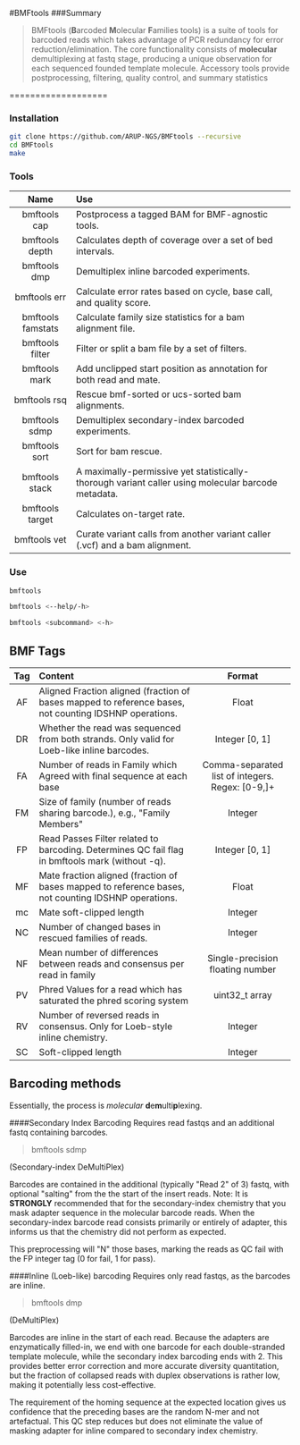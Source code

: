 #BMFtools
###Summary
>BMFtools (**B**arcoded **M**olecular **F**amilies tools) is a suite of tools for barcoded reads which takes advantage of PCR redundancy for error reduction/elimination. The core functionality consists of **molecular** demultiplexing at fastq stage, producing a unique observation for each sequenced founded template molecule. Accessory tools provide postprocessing, filtering, quality control, and summary statistics

===================


### Installation

```bash
git clone https://github.com/ARUP-NGS/BMFtools --recursive
cd BMFtools
make
```

### Tools

Name | Use |
:---:|:----|
bmftools cap| Postprocess a tagged BAM for BMF-agnostic tools.|
bmftools depth| Calculates depth of coverage over a set of bed intervals.|
bmftools dmp| Demultiplex inline barcoded experiments.|
bmftools err| Calculate error rates based on cycle, base call, and quality score.|
bmftools famstats| Calculate family size statistics for a bam alignment file.|
bmftools filter| Filter or split a bam file by a set of filters.|
bmftools mark| Add unclipped start position as annotation for both read and mate.|
bmftools rsq| Rescue bmf-sorted or ucs-sorted bam alignments.|
bmftools sdmp| Demultiplex secondary-index barcoded experiments.|
bmftools sort| Sort for bam rescue.|
bmftools stack| A maximally-permissive yet statistically-thorough variant caller using molecular barcode metadata.|
bmftools target| Calculates on-target rate.|
bmftools vet| Curate variant calls from another variant caller (.vcf) and a bam alignment.|


### Use

```bash
bmftools
```

```bash
bmftools <--help/-h>
```

```bash
bmftools <subcommand> <-h>
```


## BMF Tags

Tag | Content | Format |
:----:|:-----|:-----:|
AF | Aligned Fraction aligned (fraction of bases mapped to reference bases, not counting IDSHNP operations. | Float |
DR | Whether the read was sequenced from both strands. Only valid for Loeb-like inline barcodes. | Integer [0, 1] |
FA | Number of reads in Family which Agreed with final sequence at each base | Comma-separated list of integers. Regex: [0-9,]+ |
FM | Size of family (number of reads sharing barcode.), e.g., "Family Members" | Integer |
FP | Read Passes Filter related to barcoding. Determines QC fail flag in bmftools mark (without -q).| Integer [0, 1]|
MF | Mate fraction aligned (fraction of bases mapped to reference bases, not counting IDSHNP operations. | Float |
mc | Mate soft-clipped length | Integer |
NC | Number of changed bases in rescued families of reads. | Integer |
NF | Mean number of differences between reads and consensus per read in family | Single-precision floating number |
PV | Phred Values for a read which has saturated the phred scoring system | uint32_t array |
RV | Number of reversed reads in consensus. Only for Loeb-style inline chemistry. | Integer |
SC | Soft-clipped length | Integer |

## Barcoding methods

Essentially, the process is *molecular* **d**e**m**ulti**p**lexing.

####Secondary Index Barcoding 
Requires read fastqs and an additional fastq containing barcodes.
> bmftools sdmp

(Secondary-index DeMultiPlex)

Barcodes are contained in the additional (typically "Read 2" of 3) fastq, with optional "salting" from the the start of the insert reads.
Note: It is **STRONGLY** recommended that for the secondary-index chemistry that you mask adapter sequence in the molecular barcode reads.
When the secondary-index barcode read consists primarily or entirely of adapter, this informs us that the chemistry did not perform as expected.

This preprocessing will "N" those bases, marking the reads as QC fail with the FP integer tag (0 for fail, 1 for pass).

####Inline (Loeb-like) barcoding
Requires only read fastqs, as the barcodes are inline.
> bmftools dmp

(DeMultiPlex)

Barcodes are inline in the start of each read. Because the adapters are enzymatically filled-in, we end with one barcode for each double-stranded template molecule, while the secondary index barcoding ends with 2. This provides better error correction and more accurate diversity quantitation, but the fraction of collapsed reads with duplex observations is rather low, making it potentially less cost-effective.

The requirement of the homing sequence at the expected location gives us confidence that the preceding bases are the random N-mer and not artefactual.
This QC step reduces but does not eliminate the value of masking adapter for inline compared to secondary index chemistry.
